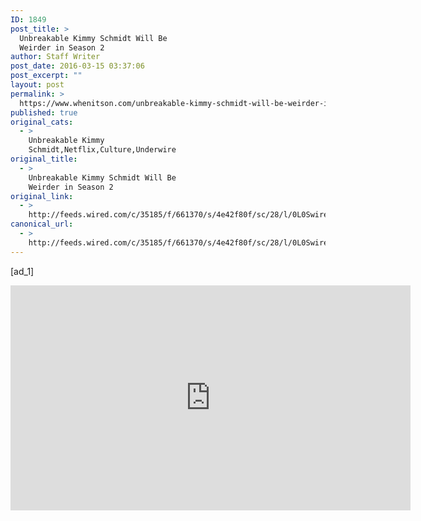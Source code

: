 ```yaml
---
ID: 1849
post_title: >
  Unbreakable Kimmy Schmidt Will Be
  Weirder in Season 2
author: Staff Writer
post_date: 2016-03-15 03:37:06
post_excerpt: ""
layout: post
permalink: >
  https://www.whenitson.com/unbreakable-kimmy-schmidt-will-be-weirder-in-season-2/
published: true
original_cats:
  - >
    Unbreakable Kimmy
    Schmidt,Netflix,Culture,Underwire
original_title:
  - >
    Unbreakable Kimmy Schmidt Will Be
    Weirder in Season 2
original_link:
  - >
    http://feeds.wired.com/c/35185/f/661370/s/4e42f80f/sc/28/l/0L0Swired0N0C20A160C0A30Cunbreakable0Ekimmy0Eschmidt0Eseason0E20Etrailer0C/story01.htm
canonical_url:
  - >
    http://feeds.wired.com/c/35185/f/661370/s/4e42f80f/sc/28/l/0L0Swired0N0C20A160C0A30Cunbreakable0Ekimmy0Eschmidt0Eseason0E20Etrailer0C/story01.htm
---
```

 [ad_1]
<br><div id="start-of-content"><article class="content link-underline relative body-copy border-b pad-b-50" data-js="content" itemprop="articleBody" readability="41.831884057971"><p><iframe width="640" height="360" src="https://www.youtube.com/embed/PXLwiLLiw5g" frameborder="0" allowfullscreen=""/></p>
<p>The <a href="http://www.wired.com/2016/01/orphan-blacks-season-4-teaser/" target="_blank">last time</a> we brought you a trailer for <em>Orphan Black</em> Season 4, the many clones played by Tatiana Maslany were going down a rabbit hole of C-4 and suspense. This time around things are a little more fun. (OK, there’s still a lot of screaming and near-death moments.) Set to a crazy beat and intercut with scenes of nightclubs, snaps, and dancing. There are also body bags, mysterious files from the Dyad Institute, and what appears to be Alison and Donnie’s attempts to have a child, possibly with the help of Helena. Anyway, it’s a doozy. Check it out above. <em>Orphan Black</em> is back on BBC America on April 14.  </p>
<p><strong>Pause at:</strong> 0:03 for bomb stuff. 0:19 for the best moment of this trailer. 0:28 for clubbin’. 0:43 for that creepy rabbit mask’s return. 0:37—Felix (Jordan Gavaris) what did you <em>do</em>?!<br/><strong>Essential Quote:</strong> “I’m late for my own pregnancy.”—Sarah (Maslany) pretending to he Alison? Alison pretending to be Helena? Another clone entirely? We don’t know, but it’s a LoL.  </p>
							<a class="visually-hidden skip-to-text-link focusable bg-white" href="#start-of-content">Go Back to Top. Skip To: Start of Article.</a>
						</article>


					</div>
<br>[ad_2]
<br><a href="http://feeds.wired.com/c/35185/f/661370/s/4e42f80f/sc/28/l/0L0Swired0N0C20A160C0A30Cunbreakable0Ekimmy0Eschmidt0Eseason0E20Etrailer0C/story01.htm">Source </a>